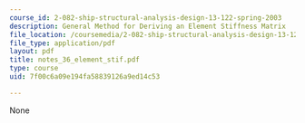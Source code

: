```yaml
---
course_id: 2-082-ship-structural-analysis-design-13-122-spring-2003
description: General Method for Deriving an Element Stiffness Matrix
file_location: /coursemedia/2-082-ship-structural-analysis-design-13-122-spring-2003/7f00c6a09e194fa58839126a9ed14c53_notes_36_element_stif.pdf
file_type: application/pdf
layout: pdf
title: notes_36_element_stif.pdf
type: course
uid: 7f00c6a09e194fa58839126a9ed14c53

---
```

None